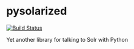 pysolarized
===========

[![Build Status](https://travis-ci.org/izacus/pysolarized.png)](https://travis-ci.org/izacus/pysolarized)

Yet another library for talking to Solr with Python